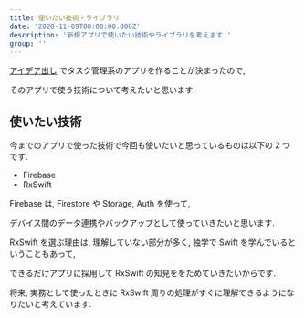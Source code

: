```yaml
---
title: 使いたい技術・ライブラリ
date: '2020-11-09T00:00:00.000Z'
description: '新規アプリで使いたい技術やライブラリを考えます.'
group: ''
---
```


[アイデア出し](/ios/new/idea/) でタスク管理系のアプリを作ることが決まったので,

そのアプリで使う技術について考えたいと思います.

## 使いたい技術

今までのアプリで使った技術で今回も使いたいと思っているものは以下の 2 つです.

- Firebase
- RxSwift

Firebase は, Firestore や Storage, Auth を使って,

デバイス間のデータ連携やバックアップとして使っていきたいと思います.

RxSwift を選ぶ理由は, 理解していない部分が多く, 独学で Swift を学んでいるということもあって,

できるだけアプリに採用して RxSwift の知見ををためていきたいからです.

将来, 実務として使ったときに RxSwift 周りの処理がすぐに理解できるようになりたいと考えています.
